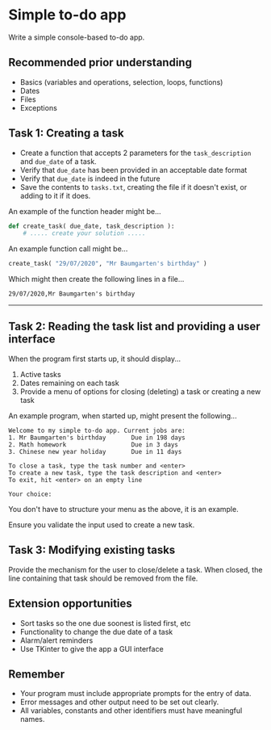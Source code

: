 # Simple to-do app

Write a simple console-based to-do app. 

## Recommended prior understanding

* Basics (variables and operations, selection, loops, functions)
* Dates
* Files
* Exceptions

## Task 1: Creating a task

* Create a function that accepts 2 parameters for the `task_description` and `due_date` of a task. 
* Verify that `due_date` has been provided in an acceptable date format
* Verify that `due_date` is indeed in the future
* Save the contents to `tasks.txt`, creating the file if it doesn't exist, or adding to it if it does.

An example of the function header might be...

```python
def create_task( due_date, task_description ):
    # ..... create your solution .....
```

An example function call might be...

```python
create_task( "29/07/2020", "Mr Baumgarten's birthday" )
```

Which might then create the following lines in a file...

```txt
29/07/2020,Mr Baumgarten's birthday
```

---

## Task 2: Reading the task list and providing a user interface

When the program first starts up, it should display...

1. Active tasks
2. Dates remaining on each task
3. Provide a menu of options for closing (deleting) a task or creating a new task

An example program, when started up, might present the following...

```text
Welcome to my simple to-do app. Current jobs are:
1. Mr Baumgarten's birthday       Due in 198 days
2. Math homework                  Due in 3 days
3. Chinese new year holiday       Due in 11 days

To close a task, type the task number and <enter>
To create a new task, type the task description and <enter>
To exit, hit <enter> on an empty line

Your choice: 
```

You don't have to structure your menu as the above, it is an example.

Ensure you validate the input used to create a new task.

## Task 3: Modifying existing tasks

Provide the mechanism for the user to close/delete a task. When closed, the line containing that task should be removed from the file.

## Extension opportunities

* Sort tasks so the one due soonest is listed first, etc
* Functionality to change the due date of a task
* Alarm/alert reminders
* Use TKinter to give the app a GUI interface

## Remember

* Your program must include appropriate prompts for the entry of data.
* Error messages and other output need to be set out clearly.
* All variables, constants and other identifiers must have meaningful names.

